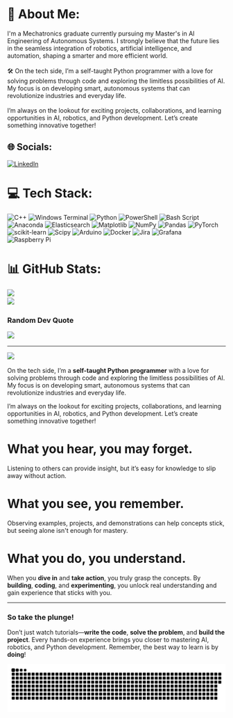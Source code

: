 # 💫 About Me:
I'm a Mechatronics graduate currently pursuing my Master's in AI Engineering of Autonomous Systems. I strongly believe that the future lies in the seamless integration of robotics, artificial intelligence, and automation, shaping a smarter and more efficient world.<br><br>🛠️ On the tech side, I’m a self-taught Python programmer with a love for solving problems through code and exploring the limitless possibilities of AI. My focus is on developing smart, autonomous systems that can revolutionize industries and everyday life.<br><br> I’m always on the lookout for exciting projects, collaborations, and learning opportunities in AI, robotics, and Python development. Let’s create something innovative together!


## 🌐 Socials:
[![LinkedIn](https://img.shields.io/badge/LinkedIn-%230077B5.svg?logo=linkedin&logoColor=white)](https://www.linkedin.com/in/evinbthaikkattil/) 

# 💻 Tech Stack:
![C++](https://img.shields.io/badge/c++-%2300599C.svg?style=for-the-badge&logo=c%2B%2B&logoColor=white) ![Windows Terminal](https://img.shields.io/badge/Windows%20Terminal-%234D4D4D.svg?style=for-the-badge&logo=windows-terminal&logoColor=white) ![Python](https://img.shields.io/badge/python-3670A0?style=for-the-badge&logo=python&logoColor=ffdd54) ![PowerShell](https://img.shields.io/badge/PowerShell-%235391FE.svg?style=for-the-badge&logo=powershell&logoColor=white) ![Bash Script](https://img.shields.io/badge/bash_script-%23121011.svg?style=for-the-badge&logo=gnu-bash&logoColor=white) ![Anaconda](https://img.shields.io/badge/Anaconda-%2344A833.svg?style=for-the-badge&logo=anaconda&logoColor=white) ![Elasticsearch](https://img.shields.io/badge/elasticsearch-%230377CC.svg?style=for-the-badge&logo=elasticsearch&logoColor=white) ![Matplotlib](https://img.shields.io/badge/Matplotlib-%23ffffff.svg?style=for-the-badge&logo=Matplotlib&logoColor=black) ![NumPy](https://img.shields.io/badge/numpy-%23013243.svg?style=for-the-badge&logo=numpy&logoColor=white) ![Pandas](https://img.shields.io/badge/pandas-%23150458.svg?style=for-the-badge&logo=pandas&logoColor=white) ![PyTorch](https://img.shields.io/badge/PyTorch-%23EE4C2C.svg?style=for-the-badge&logo=PyTorch&logoColor=white) ![scikit-learn](https://img.shields.io/badge/scikit--learn-%23F7931E.svg?style=for-the-badge&logo=scikit-learn&logoColor=white) ![Scipy](https://img.shields.io/badge/SciPy-%230C55A5.svg?style=for-the-badge&logo=scipy&logoColor=%white) ![Arduino](https://img.shields.io/badge/-Arduino-00979D?style=for-the-badge&logo=Arduino&logoColor=white) ![Docker](https://img.shields.io/badge/docker-%230db7ed.svg?style=for-the-badge&logo=docker&logoColor=white) ![Jira](https://img.shields.io/badge/jira-%230A0FFF.svg?style=for-the-badge&logo=jira&logoColor=white) ![Grafana](https://img.shields.io/badge/grafana-%23F46800.svg?style=for-the-badge&logo=grafana&logoColor=white) ![Raspberry Pi](https://img.shields.io/badge/-Raspberry_Pi-C51A4A?style=for-the-badge&logo=Raspberry-Pi)
# 📊 GitHub Stats:
![](https://github-readme-streak-stats.herokuapp.com/?user=dreadnaught160&theme=nightowl&hide_border=false)<br/>
![](https://github-readme-stats.vercel.app/api/top-langs/?username=dreadnaught160&theme=nightowl&hide_border=false&include_all_commits=true&count_private=true&layout=compact)

### Random Dev Quote
![](https://quotes-github-readme.vercel.app/api?type=horizontal&theme=dark)

---
[![](https://visitcount.itsvg.in/api?id=dreadnaught160&icon=2&color=1)](https://visitcount.itsvg.in)

<!-- Proudly created with GPRM ( https://gprm.itsvg.in ) -->

 On the tech side, I’m a **self-taught Python programmer** with a love for solving problems through code and exploring the limitless possibilities of AI. My focus is on developing smart, autonomous systems that can revolutionize industries and everyday life.

 I’m always on the lookout for exciting projects, collaborations, and learning opportunities in AI, robotics, and Python development. Let’s create something innovative together!
#  What you hear, you may forget.
Listening to others can provide insight, but it’s easy for knowledge to slip away without action.

#  What you see, you remember.
Observing examples, projects, and demonstrations can help concepts stick, but seeing alone isn't enough for mastery.

#  What you do, you understand.
When you **dive in** and **take action**, you truly grasp the concepts. By **building**, **coding**, and **experimenting**, you unlock real understanding and gain experience that sticks with you.

---

### So take the plunge! 
Don’t just watch tutorials—**write the code**, **solve the problem**, and **build the project**. Every hands-on experience brings you closer to mastering AI, robotics, and Python development. Remember, the best way to learn is by **doing**!

<picture>
  <source media="(prefers-color-scheme: dark)" srcset="https://raw.githubusercontent.com/DREADNAUGHT160/DREADNAUGHT160/output/github-snake-dark.svg" />
  <source media="(prefers-color-scheme: light)" srcset="https://raw.githubusercontent.com/DREADNAUGHT160/DREADNAUGHT160/output/github-snake.svg" />
  <img alt="github-snake" src="https://raw.githubusercontent.com/DREADNAUGHT160/DREADNAUGHT160/output/github-snake.svg" />
</picture>
